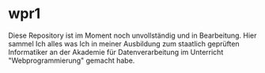 # wpr1
Diese Repository ist im Moment noch unvollständig und in Bearbeitung. Hier sammel Ich alles was Ich in meiner Ausbildung zum staatlich geprüften Informatiker an der Akademie für Datenverarbeitung im Unterricht "Webprogrammierung" gemacht habe.
